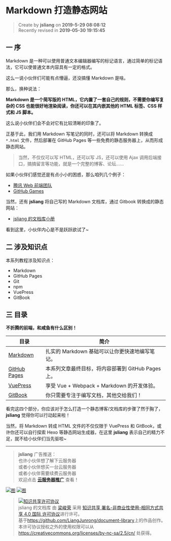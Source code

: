 Markdown 打造静态网站
===

> Create by **jsliang** on **2019-5-29 08:08:12**  
> Recently revised in **2019-05-30 19:15:45**

## 一 序

Markdown 是一种可以使用普通文本编辑器编写的标记语言，通过简单的标记语法，它可以使普通文本内容具有一定的格式。

这么一说小伙伴们可能有点懵逼，还没搞懂 Markdown 是啥。

那么，换种说法：

**Markdown 是一个简写版的 HTML，它内置了一套自己的规则，不需要你编写复杂的 CSS 也能很好地渲染阅读，你还可以在其内嵌其他的 HTML 标签、CSS 样式和 JS 脚本。**

这么说小伙伴们会不会对它有比较清晰的印象了。

正基于此，我们用 Markdown 写笔记的同时，还可以将 Markdown 转换成 `*.html` 文件，然后部署在 GitHub Pages 等一些免费的静态服务器上，从而形成静态网站。

> 当然，不仅仅可以写 HTML，还可以写 JS，还可以使用 Ajax 调用后端接口，搞搞留言等功能，就是一个完整的博客、论坛……

如果小伙伴们感觉还是有点小小的困惑，那么咱列几个例子：

* [腾讯 Web 前端团队](http://alloyteam.github.io/)
* [GitHub Games](http://likexia.gitee.io/game/)

当然，还有 **jsliang** 将自己写的 Markdown 文档库，通过 Gitbook 转换成的静态网站：

* [jsliang 的文档库小册](https://liangjunrong.github.io/)

看到这里，小伙伴内心是不是跃跃欲试了~

## 二 涉及知识点

本系列教程涉及知识点：

* Markdown
* GitHub Pages
* Git
* npm
* VuePress
* GitBook

## 三 目录

**不折腾的前端，和咸鱼有什么区别！**

| 目录 | 简介 |
| --- | --- |
| [Markdown](./Markdown/README.md) | 扎实的 Markdown 基础可以让你更快速地编写笔记。 |
| [GitHub Pages](./GitHub-Pages/README.md) | 本系列文章最终目标，将内容部署到 GitHub Pages 上。 |
| [VuePress](./VuePress/README.md) | 享受 Vue + Webpack + Markdown 的开发体验。 |
| [GitBook](./GitBook/README.md) | 你只需要专注于编写文档，其他交给我们！ |

看完这四个部分，你应该对于怎么打造一个静态博客/文档库的步骤了然于胸了，**jsliang** 觉得你可以行动起来啦！

当然，将 Markdown 转成 HTML 文件的不仅仅限于 VuePress 和 GitBook，或许你还可以自行探索 Hexo 等静态网站生成器，在这里 **jsliang** 表示自己的精力不足，就不给小伙伴们当先驱啦~

---

> **jsliang** 广告推送：  
> 也许小伙伴想了解下云服务器  
> 或者小伙伴想买一台云服务器  
> 或者小伙伴需要续费云服务器  
> 欢迎点击 **[云服务器推广](https://github.com/LiangJunrong/document-library/blob/master/other-library/Monologue/%E7%A8%B3%E9%A3%9F%E8%89%B0%E9%9A%BE.md)** 查看！

[![图](../../public-repertory/img/z-small-seek-ali-3.jpg)](https://promotion.aliyun.com/ntms/act/qwbk.html?userCode=w7hismrh)
[![图](../../public-repertory/img/z-small-seek-tencent-2.jpg)](https://cloud.tencent.com/redirect.php?redirect=1014&cps_key=49f647c99fce1a9f0b4e1eeb1be484c9&from=console)

> <a rel="license" href="http://creativecommons.org/licenses/by-nc-sa/4.0/"><img alt="知识共享许可协议" style="border-width:0" src="https://i.creativecommons.org/l/by-nc-sa/4.0/88x31.png" /></a><br /><span xmlns:dct="http://purl.org/dc/terms/" property="dct:title">jsliang 的文档库</span> 由 <a xmlns:cc="http://creativecommons.org/ns#" href="https://github.com/LiangJunrong/document-library" property="cc:attributionName" rel="cc:attributionURL">梁峻荣</a> 采用 <a rel="license" href="http://creativecommons.org/licenses/by-nc-sa/4.0/">知识共享 署名-非商业性使用-相同方式共享 4.0 国际 许可协议</a>进行许可。<br />基于<a xmlns:dct="http://purl.org/dc/terms/" href="https://github.com/LiangJunrong/document-library" rel="dct:source">https://github.com/LiangJunrong/document-library</a>上的作品创作。<br />本许可协议授权之外的使用权限可以从 <a xmlns:cc="http://creativecommons.org/ns#" href="https://creativecommons.org/licenses/by-nc-sa/2.5/cn/" rel="cc:morePermissions">https://creativecommons.org/licenses/by-nc-sa/2.5/cn/</a> 处获得。